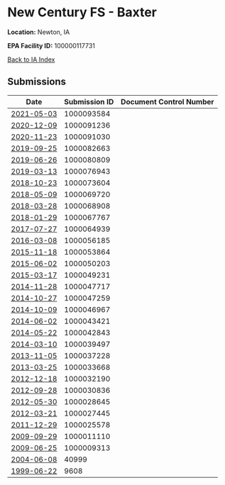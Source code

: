 # New Century FS - Baxter

**Location:** Newton, IA

**EPA Facility ID:** 100000117731

[Back to IA Index](../../index.md)

## Submissions

| Date | Submission ID | Document Control Number |
|------|--------------|-------------------------|
| [2021-05-03](submissions/1000093584.md) | 1000093584 |  |
| [2020-12-09](submissions/1000091236.md) | 1000091236 |  |
| [2020-11-23](submissions/1000091030.md) | 1000091030 |  |
| [2019-09-25](submissions/1000082663.md) | 1000082663 |  |
| [2019-06-26](submissions/1000080809.md) | 1000080809 |  |
| [2019-03-13](submissions/1000076943.md) | 1000076943 |  |
| [2018-10-23](submissions/1000073604.md) | 1000073604 |  |
| [2018-05-09](submissions/1000069720.md) | 1000069720 |  |
| [2018-03-28](submissions/1000068908.md) | 1000068908 |  |
| [2018-01-29](submissions/1000067767.md) | 1000067767 |  |
| [2017-07-27](submissions/1000064939.md) | 1000064939 |  |
| [2016-03-08](submissions/1000056185.md) | 1000056185 |  |
| [2015-11-18](submissions/1000053864.md) | 1000053864 |  |
| [2015-06-02](submissions/1000050203.md) | 1000050203 |  |
| [2015-03-17](submissions/1000049231.md) | 1000049231 |  |
| [2014-11-28](submissions/1000047717.md) | 1000047717 |  |
| [2014-10-27](submissions/1000047259.md) | 1000047259 |  |
| [2014-10-09](submissions/1000046967.md) | 1000046967 |  |
| [2014-06-02](submissions/1000043421.md) | 1000043421 |  |
| [2014-05-22](submissions/1000042843.md) | 1000042843 |  |
| [2014-03-10](submissions/1000039497.md) | 1000039497 |  |
| [2013-11-05](submissions/1000037228.md) | 1000037228 |  |
| [2013-03-25](submissions/1000033668.md) | 1000033668 |  |
| [2012-12-18](submissions/1000032190.md) | 1000032190 |  |
| [2012-09-28](submissions/1000030836.md) | 1000030836 |  |
| [2012-05-30](submissions/1000028645.md) | 1000028645 |  |
| [2012-03-21](submissions/1000027445.md) | 1000027445 |  |
| [2011-12-29](submissions/1000025578.md) | 1000025578 |  |
| [2009-09-29](submissions/1000011110.md) | 1000011110 |  |
| [2009-06-25](submissions/1000009313.md) | 1000009313 |  |
| [2004-06-08](submissions/40999.md) | 40999 |  |
| [1999-06-22](submissions/9608.md) | 9608 |  |
